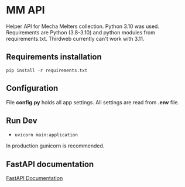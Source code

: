 
# MM API

Helper API for Mecha Melters collection.
Python 3.10 was used.
Requirements are Python (3.8-3.10) and python modules from requirements.txt. Thirdweb currently can't work with 3.11.


## Requirements installation

    pip install -r requirements.txt

## Configuration

File **config.py** holds all app settings. All settings are read from  **.env** file.

## Run Dev
- `uvicorn main:application`

In production gunicorn is recommended.


## FastAPI documentation

[FastAPI Documentation](https://fastapi.tiangolo.com/)

